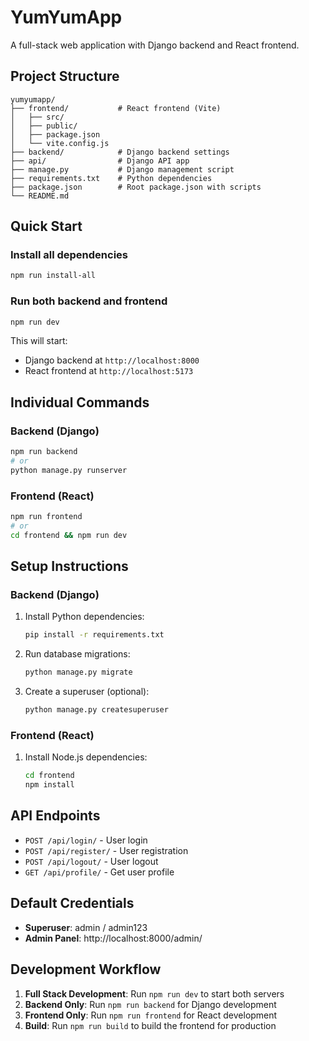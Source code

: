 # YumYumApp

A full-stack web application with Django backend and React frontend.

## Project Structure

```
yumyumapp/
├── frontend/           # React frontend (Vite)
│   ├── src/
│   ├── public/
│   ├── package.json
│   └── vite.config.js
├── backend/            # Django backend settings
├── api/                # Django API app
├── manage.py           # Django management script
├── requirements.txt    # Python dependencies
├── package.json        # Root package.json with scripts
└── README.md
```

## Quick Start

### Install all dependencies
```bash
npm run install-all
```

### Run both backend and frontend
```bash
npm run dev
```

This will start:
- Django backend at `http://localhost:8000`
- React frontend at `http://localhost:5173`

## Individual Commands

### Backend (Django)
```bash
npm run backend
# or
python manage.py runserver
```

### Frontend (React)
```bash
npm run frontend
# or
cd frontend && npm run dev
```

## Setup Instructions

### Backend (Django)

1. Install Python dependencies:
   ```bash
   pip install -r requirements.txt
   ```

2. Run database migrations:
   ```bash
   python manage.py migrate
   ```

3. Create a superuser (optional):
   ```bash
   python manage.py createsuperuser
   ```

### Frontend (React)

1. Install Node.js dependencies:
   ```bash
   cd frontend
   npm install
   ```

## API Endpoints

- `POST /api/login/` - User login
- `POST /api/register/` - User registration
- `POST /api/logout/` - User logout
- `GET /api/profile/` - Get user profile

## Default Credentials

- **Superuser**: admin / admin123
- **Admin Panel**: http://localhost:8000/admin/

## Development Workflow

1. **Full Stack Development**: Run `npm run dev` to start both servers
2. **Backend Only**: Run `npm run backend` for Django development
3. **Frontend Only**: Run `npm run frontend` for React development
4. **Build**: Run `npm run build` to build the frontend for production
